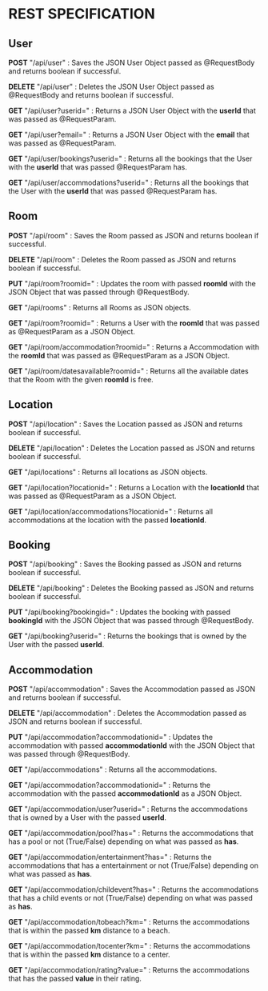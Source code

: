 # REST SPECIFICATION

## User

**POST** "/api/user" : Saves the JSON User Object passed as @RequestBody and returns boolean if successful.

**DELETE** "/api/user" : Deletes the JSON User Object passed as @RequestBody and returns boolean if successful.

**GET** "/api/user?userid=" : Returns a JSON User Object with the **userId** that was passed as @RequestParam.

**GET** "/api/user?email=" : Returns a JSON User Object with the **email** that was passed as @RequestParam.

**GET** "/api/user/bookings?userid=" : Returns all the bookings that the User with the **userId** that was passed @RequestParam has.

**GET** "/api/user/accommodations?userid=" : Returns all the bookings that the User with the **userId** that was passed @RequestParam has.

## Room

**POST** "/api/room" : Saves the Room passed as JSON and returns boolean if successful.

**DELETE** "/api/room" : Deletes the Room passed as JSON and returns boolean if successful.

**PUT** "/api/room?roomid=" : Updates the room with passed **roomId** with the JSON Object that was passed through @RequestBody.

**GET** "/api/rooms" : Returns all Rooms as JSON objects.

**GET** "/api/room?roomid=" : Returns a User with the **roomId** that was passed as @RequestParam as a JSON Object.

**GET** "/api/room/accommodation?roomid=" : Returns a Accommodation  with the **roomId** that was passed as @RequestParam as a JSON Object.

**GET** "/api/room/datesavailable?roomid=" : Returns all the available dates that the Room with the given **roomId** is free.

## Location

**POST** "/api/location" : Saves the Location passed as JSON and returns boolean if successful.

**DELETE** "/api/location" : Deletes the Location passed as JSON and returns boolean if successful.

**GET** "/api/locations" : Returns all locations as JSON objects.

**GET** "/api/location?locationid=" : Returns a Location with the **locationId** that was passed as @RequestParam as a JSON Object.

**GET** "/api/location/accommodations?locationid=" : Returns all accommodations at the location with the passed **locationId**.

## Booking

**POST** "/api/booking" : Saves the Booking passed as JSON and returns boolean if successful.

**DELETE** "/api/booking" : Deletes the Booking passed as JSON and returns boolean if successful.

**PUT** "/api/booking?bookingid=" : Updates the booking with passed **bookingId** with the JSON Object that was passed through @RequestBody.

**GET** "/api/booking?userid=" : Returns the bookings that is owned by the User with the passed **userId**.

## Accommodation

**POST** "/api/accommodation" : Saves the Accommodation passed as JSON and returns boolean if successful.

**DELETE** "/api/accommodation" : Deletes the Accommodation passed as JSON and returns boolean if successful.

**PUT** "/api/accommodation?accommodationid=" : Updates the accommodation with passed **accommodationId** with the JSON Object that was passed through @RequestBody.

**GET** "/api/accommodations" : Returns all the accommodations.

**GET** "/api/accommodation?accommodationid=" : Returns the accommodation with the passed **accommodationId** as a JSON Object.

**GET** "/api/accommodation/user?userid=" : Returns the accommodations that is owned by a User with the passed **userId**.

**GET** "/api/accommodation/pool?has=" : Returns the accommodations that has a pool or not (True/False) depending on what was passed as **has**.

**GET** "/api/accommodation/entertainment?has=" : Returns the accommodations that has a entertainment or not (True/False) depending on what was passed as **has**.

**GET** "/api/accommodation/childevent?has=" : Returns the accommodations that has a child events or not (True/False) depending on what was passed as **has**.

**GET** "/api/accommodation/tobeach?km=" : Returns the accommodations that is within the passed **km** distance to a beach.

**GET** "/api/accommodation/tocenter?km=" : Returns the accommodations that is within the passed **km** distance to a center.

**GET** "/api/accommodation/rating?value=" : Returns the accommodations that has the passed **value** in their rating.
